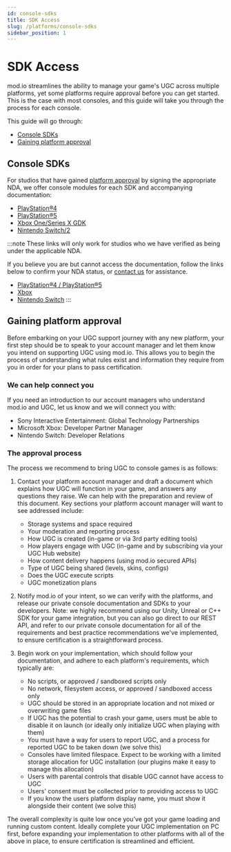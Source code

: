 ```yaml
---
id: console-sdks
title: SDK Access
slug: /platforms/console-sdks
sidebar_position: 1
---
```


# SDK Access

mod.io streamlines the ability to manage your game's UGC across multiple platforms, yet some platforms require approval before you can get started. This is the case with most consoles, and this guide will take you through the process for each console.

This guide will go through:

* [Console SDKs](#console-sdks)
* [Gaining platform approval](#gaining-platform-approval)

## Console SDKs

For studios that have gained [platform approval](#gaining-platform-approval) by signing the appropriate NDA, we offer console modules for each SDK and accompanying documentation:  

* [PlayStation®4](https://docs.mod.io/partners/ps4/)
* [PlayStation®5](https://docs.mod.io/partners/ps5/)
* [Xbox One/Series X GDK](https://docs.mod.io/partners/xbox/)
* [Nintendo Switch/2](https://docs.mod.io/partners/switch/)

:::note
These links will only work for studios who we have verified as being under the applicable NDA.

If you believe you are but cannot access the documentation, follow the links below to confirm your NDA status, or [<u>contact us</u>](mailto:developers@mod.io) for assistance.

* [PlayStation®4 / PlayStation®5](/platforms/playstation#sdk-access)
* [Xbox](/platforms/gdk#sdk-access)
* [Nintendo Switch](/platforms/switch#sdk-access)
:::

## Gaining platform approval

Before embarking on your UGC support journey with any new platform, your first step should be to speak to your account manager and let them know you intend on supporting UGC using mod.io. This allows you to begin the process of understanding what rules exist and information they require from you in order for your plans to pass certification.

### We can help connect you

If you need an introduction to our account managers who understand mod.io and UGC, let us know and we will connect you with:

* Sony Interactive Entertainment: Global Technology Partnerships
* Microsoft Xbox: Developer Partner Manager
* Nintendo Switch: Developer Relations

### The approval process

The process we recommend to bring UGC to console games is as follows:

1. Contact your platform account manager and draft a document which explains how UGC will function in your game, and answers any questions they raise. We can help with the preparation and review of this document. Key sections your platform account manager will want to see addressed include:

    * Storage systems and space required
    * Your moderation and reporting process
    * How UGC is created (in-game or via 3rd party editing tools)
    * How players engage with UGC (in-game and by subscribing via your UGC Hub website)
    * How content delivery happens (using mod.io secured APIs)
    * Type of UGC being shared (levels, skins, configs)
    * Does the UGC execute scripts
    * UGC monetization plans

2. Notify mod.io of your intent, so we can verify with the platforms, and release our private console documentation and SDKs to your developers. Note: we highly recommend using our Unity, Unreal or C++ SDK for your game integration, but you can also go direct to our REST API, and refer to our private console documentation for all of the requirements and best practice recommendations we've implemented, to ensure certification is a straightforward process.

3. Begin work on your implementation, which should follow your documentation, and adhere to each platform's requirements, which typically are:

    * No scripts, or approved / sandboxed scripts only
    * No network, filesystem access, or approved / sandboxed access only
    * UGC should be stored in an appropriate location and not mixed or overwriting game files
    * If UGC has the potential to crash your game, users must be able to disable it on launch (or ideally only initialize UGC when playing with them)
    * You must have a way for users to report UGC, and a process for reported UGC to be taken down (we solve this)
    * Consoles have limited filespace. Expect to be working with a limited storage allocation for UGC installation (our plugins make it easy to manage this allocation)
    * Users with parental controls that disable UGC cannot have access to UGC
    * Users' consent must be collected prior to providing access to UGC
    * If you know the users platform display name, you must show it alongside their content (we solve this)

The overall complexity is quite low once you’ve got your game loading and running custom content. Ideally complete your UGC implementation on PC first, before expanding your implementation to other platforms with all of the above in place, to ensure certification is streamlined and efficient.
